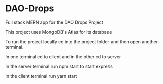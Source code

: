 # DAO-Drops

Full stack MERN app for the DAO Drops Project

This project uses MongoDB's Atlas for its database

To run the project locally cd into the project folder and then open another terminal.

In one terminal cd to client and in the other cd to server

In the server terminal run npm start to start express

In the client terminal run yarn start
